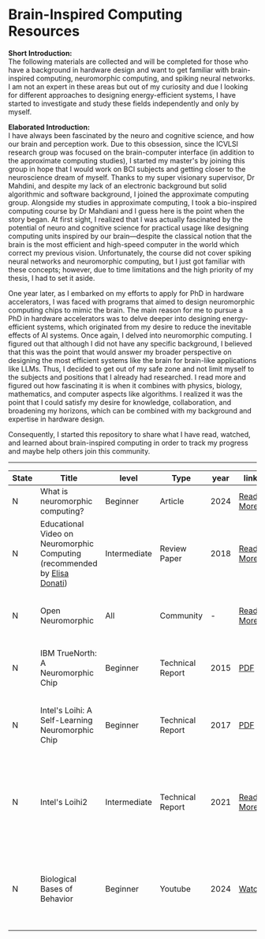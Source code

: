 # Brain-Inspired Computing Resources

**Short Introduction:**  
The following materials are collected and will be completed for those who have a background in hardware design and want to get familiar with brain-inspired computing, neuromorphic computing, and spiking neural networks. I am not an expert in these areas but out of my curiosity and due I looking for different approaches to designing energy-efficient systems, I have started to investigate and study these fields independently and only by myself.

**Elaborated Introduction:**  
I have always been fascinated by the neuro and cognitive science, and how our brain and perception work. Due to this obsession, since the ICVLSI research group was focused on the brain-computer interface (in addition to the approximate computing studies), I started my master's by joining this group in hope that I would work on BCI subjects and getting closer to the neuroscience dream of myself. Thanks to my super visionary supervisor, Dr Mahdini, and despite my lack of an electronic background but solid algorithmic and software background, I joined the approximate computing group. Alongside my studies in approximate computing, I took a bio-inspired computing course by Dr Mahdiani and I guess here is the point when the story began. At first sight, I realized that I was actually fascinated by the potential of neuro and cognitive science for practical usage like designing computing units inspired by our brain—despite the classical notion that the brain is the most efficient and high-speed computer in the world which correct my previous vision. Unfortunately, the course did not cover spiking neural networks and neuromorphic computing, but I just got familiar with these concepts; however, due to time limitations and the high priority of my thesis, I had to set it aside.

One year later, as I embarked on my efforts to apply for PhD in hardware accelerators, I was faced with programs that aimed to design neuromorphic computing chips to mimic the brain. The main reason for me to pursue a PhD in hardware accelerators was to delve deeper into designing energy-efficient systems, which originated from my desire to reduce the inevitable effects of AI systems. Once again, I delved into neuromorphic computing. I figured out that although I did not have any specific background, I believed that this was the point that would answer my broader perspective on designing the most efficient systems like the brain for brain-like applications like LLMs. Thus, I decided to get out of my safe zone and not limit myself to the subjects and positions that I already had researched. I read more and figured out how fascinating it is when it combines with physics, biology, mathematics, and computer aspects like algorithms. I realized it was the point that I could satisfy my desire for knowledge, collaboration, and broadening my horizons, which can be combined with my background and expertise in hardware design.

Consequently, I started this repository to share what I have read, watched, and learned about brain-inspired computing in order to track my progress and maybe help others join this community.

---

| State | Title                                                                                             | level       | Type            | year | link                                                                                         | description                                                                                              |
| ----- | ------------------------------------------------------------------------------------------------- | ----------- | --------------- | ---- | -------------------------------------------------------------------------------------------- | -------------------------------------------------------------------------------------------------------- |
| N     | What is neuromorphic computing?                                                                   | Beginner    | Article         | 2024 | [Read More](https://www.ibm.com/think/topics/neuromorphic-computing)                           | -                                                                                                        |
| N     | Educational Video on Neuromorphic Computing (recommended by [Elisa Donati](https://www.edonati.com/)) | Intermediate| Review Paper    | 2018 | [Read More](https://uzh.mediaspace.cast.switch.ch/channel/NEUROTECH%2BRecordings)              | A review article connecting brain function to neuromorphic architectures.                                |
| N     | Open Neuromorphic                                                                                 | All         | Community       | -    | [Read More](https://open-neuromorphic.org)                                                   | Neuromorphic Computing and Engineering Community                                                         |
| N     | IBM TrueNorth: A Neuromorphic Chip                                                                | Beginner    | Technical Report| 2015 | [PDF](https://redwood.berkeley.edu/wp-content/uploads/2021/08/Akopyan2015.pdf)                   | An overview of IBM's TrueNorth neuromorphic system                                                       |
| N     | Intel's Loihi: A Self-Learning Neuromorphic Chip                                                  | Beginner    | Technical Report| 2017 | [PDF](https://redwood.berkeley.edu/wp-content/uploads/2021/08/Davies2018.pdf)                    | Technical details and applications of Intel's neuromorphic chip, Loihi                                    |
| N     | Intel's Loihi2                                                                                    | Intermediate| Technical Report| 2021 | [Read More](https://open-neuromorphic.org/neuromorphic-computing/hardware/loihi-2-intel/)       | Technical details and applications of Intel's neuromorphic chip, Loihi, reviewed by open neuromorphic      |
| N     | Biological Bases of Behavior                                                                      | Beginner    | Youtube         | 2024 | [Watch](https://www.youtube.com/watch?v=HRlTVscqbOY)                                           | An introductory online course on neuromorphic computing concepts and applications.                       |

